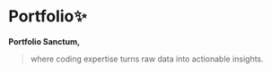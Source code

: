 # Portfolio✨

 **Portfolio Sanctum,**  
> where coding expertise turns raw data into actionable insights.
